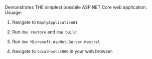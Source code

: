 Demonstrates THE simplest possbile ASP.NET Core web application. Usuage:

1. Navigate to `EmptyApplication01`

1. Run `dnu restore` and `dnu build`

1. Run `dnx Microsoft.AspNet.Server.Kestrel`

1. Navigate to `localhost:5000` in your web browser.
